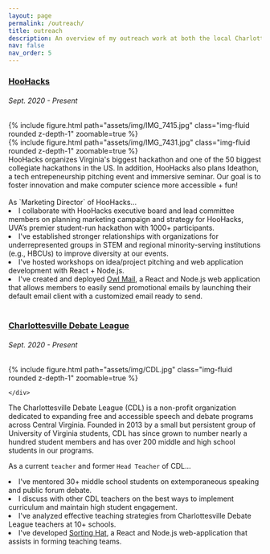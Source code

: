 ```yaml
---
layout: page
permalink: /outreach/
title: outreach
description: An overview of my outreach work at both the local Charlottesville and broader STEM community level...
nav: false
nav_order: 5
---
```

<h3><a href='https://hoohacks.io'>HooHacks</a></h3>
<h6>Sept. 2020 - Present</h6>
<div class="row mt-3">
    <div class="col-sm mt-3 mt-md-0">
        {% include figure.html path="assets/img/IMG_7415.jpg" class="img-fluid rounded z-depth-1" zoomable=true %}
    </div>
    <div class="col-sm mt-3 mt-md-0">
        {% include figure.html path="assets/img/IMG_7431.jpg" class="img-fluid rounded z-depth-1" zoomable=true %}
    </div>
</div>
HooHacks organizes Virginia's biggest hackathon and one of the 50 biggest collegiate hackathons in the US. In addition, HooHacks also plans Ideathon, a tech entrepeneurship pitching event and immersive seminar. Our goal is to foster innovation and make computer science more accessible + fun!
<br/><br/>
As `Marketing Director` of HooHacks...
<li>I collaborate with HooHacks executive board and lead committee members on planning marketing campaign and strategy for HooHacks, UVA’s premier student-run hackathon with 1000+ participants.</li>
<li>I've established stronger relationships with organizations for underrepresented groups in STEM and regional minority-serving institutions (e.g., HBCUs) to improve diversity at our events.</li>
<li>I've hosted workshops on idea/project pitching and web application development with React + Node.js. 
<li>I've created and deployed <a href='https://github.com/tjvitchutripop/email-app'>Owl Mail</a>, a React and Node.js web application that allows members to easily send promotional emails by launching their default email client with a customized email ready to send.</li> 

<br/>

<h3><a href='https://www.cvilledebate.com/'>Charlottesville Debate League</a></h3>
<h6>Sept. 2020 - Present</h6>
<div class="row mt-3">
    <div class="col-sm mt-3 mt-md-0">
         {% include figure.html path="assets/img/CDL.jpg" class="img-fluid rounded z-depth-1" zoomable=true %}
    </div>
    <div class="col-sm mt-3 mt-md-0">
    
    </div>
</div>
<p>The Charlottesville Debate League (CDL) is a non-profit organization dedicated to expanding free and accessible speech and debate programs across Central Virginia. Founded in 2013 by a small but persistent group of University of Virginia students, CDL has since grown to number nearly a hundred student members and has over 200 middle and high school students in our programs.</p>
<p>As a current <code class="language-plaintext highlighter-rouge">teacher</code> and former <code class="language-plaintext highlighter-rouge">Head Teacher</code> of CDL...</p> 
<li>I've mentored 30+ middle school students on extemporaneous speaking and public forum debate.</li>
<li>I discuss with other CDL teachers on the best ways to implement curriculum and maintain high student engagement.</li>
<li>I've analyzed effective teaching strategies from Charlottesville Debate League teachers at 10+ schools.</li>
<li>I've developed <a href="https://github.com/tjvitchutripop/sorting-hat">Sorting Hat</a>, a React and Node.js web-application that assists in forming teaching teams.</li>


